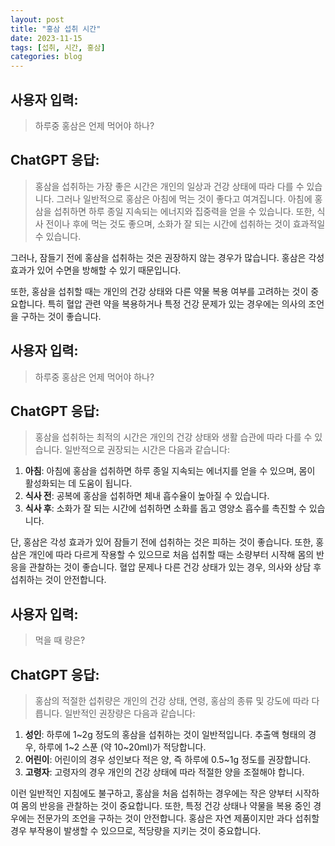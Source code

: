```yaml
---
layout: post
title: "홍삼 섭취 시간"
date: 2023-11-15
tags: [섭취, 시간, 홍삼]
categories: blog
---
```


## 사용자 입력:
> 하루중 홍삼은 언제 먹어야 하나?

## ChatGPT 응답:
> 홍삼을 섭취하는 가장 좋은 시간은 개인의 일상과 건강 상태에 따라 다를 수 있습니다. 그러나 일반적으로 홍삼은 아침에 먹는 것이 좋다고 여겨집니다. 아침에 홍삼을 섭취하면 하루 종일 지속되는 에너지와 집중력을 얻을 수 있습니다. 또한, 식사 전이나 후에 먹는 것도 좋으며, 소화가 잘 되는 시간에 섭취하는 것이 효과적일 수 있습니다.

그러나, 잠들기 전에 홍삼을 섭취하는 것은 권장하지 않는 경우가 많습니다. 홍삼은 각성 효과가 있어 수면을 방해할 수 있기 때문입니다. 

또한, 홍삼을 섭취할 때는 개인의 건강 상태와 다른 약물 복용 여부를 고려하는 것이 중요합니다. 특히 혈압 관련 약을 복용하거나 특정 건강 문제가 있는 경우에는 의사의 조언을 구하는 것이 좋습니다.

## 사용자 입력:
> 하루중 홍삼은 언제 먹어야 하나?

## ChatGPT 응답:
> 홍삼을 섭취하는 최적의 시간은 개인의 건강 상태와 생활 습관에 따라 다를 수 있습니다. 일반적으로 권장되는 시간은 다음과 같습니다:

1. **아침**: 아침에 홍삼을 섭취하면 하루 종일 지속되는 에너지를 얻을 수 있으며, 몸이 활성화되는 데 도움이 됩니다.
2. **식사 전**: 공복에 홍삼을 섭취하면 체내 흡수율이 높아질 수 있습니다.
3. **식사 후**: 소화가 잘 되는 시간에 섭취하면 소화를 돕고 영양소 흡수를 촉진할 수 있습니다.

단, 홍삼은 각성 효과가 있어 잠들기 전에 섭취하는 것은 피하는 것이 좋습니다. 또한, 홍삼은 개인에 따라 다르게 작용할 수 있으므로 처음 섭취할 때는 소량부터 시작해 몸의 반응을 관찰하는 것이 좋습니다. 혈압 문제나 다른 건강 상태가 있는 경우, 의사와 상담 후 섭취하는 것이 안전합니다.

## 사용자 입력:
> 먹을 때 량은?

## ChatGPT 응답:
> 홍삼의 적절한 섭취량은 개인의 건강 상태, 연령, 홍삼의 종류 및 강도에 따라 다릅니다. 일반적인 권장량은 다음과 같습니다:

1. **성인**: 하루에 1~2g 정도의 홍삼을 섭취하는 것이 일반적입니다. 추출액 형태의 경우, 하루에 1~2 스푼 (약 10~20ml)가 적당합니다.
2. **어린이**: 어린이의 경우 성인보다 적은 양, 즉 하루에 0.5~1g 정도를 권장합니다.
3. **고령자**: 고령자의 경우 개인의 건강 상태에 따라 적절한 양을 조절해야 합니다.

이런 일반적인 지침에도 불구하고, 홍삼을 처음 섭취하는 경우에는 작은 양부터 시작하여 몸의 반응을 관찰하는 것이 중요합니다. 또한, 특정 건강 상태나 약물을 복용 중인 경우에는 전문가의 조언을 구하는 것이 안전합니다. 홍삼은 자연 제품이지만 과다 섭취할 경우 부작용이 발생할 수 있으므로, 적당량을 지키는 것이 중요합니다.

